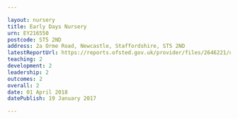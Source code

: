 ```yaml
---

layout: nursery
title: Early Days Nursery
urn: EY216550
postcode: ST5 2ND
address: 2a Orme Road, Newcastle, Staffordshire, ST5 2ND
latestReportUrl: https://reports.ofsted.gov.uk/provider/files/2646221/urn/EY216550.pdf
teaching: 2
development: 2
leadership: 2
outcomes: 2
overall: 2
date: 01 April 2018 
datePublish: 19 January 2017

---
```

